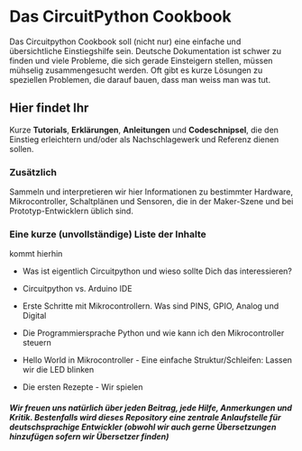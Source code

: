 # 



# Das CircuitPython Cookbook

Das Circuitpython Cookbook soll (nicht nur) eine einfache und übersichtliche Einstiegshilfe sein. Deutsche Dokumentation ist schwer zu finden und viele Probleme, die sich gerade Einsteigern stellen, müssen mühselig zusammengesucht werden. Oft gibt es kurze Lösungen zu speziellen Problemen, die darauf bauen, dass man weiss man was tut. 

## Hier findet Ihr

Kurze **Tutorials**, **Erklärungen**, **Anleitungen** und **Codeschnipsel**, die den Einstieg erleichtern und/oder als Nachschlagewerk und Referenz dienen sollen.



### Zusätzlich

Sammeln und interpretieren wir hier Informationen zu bestimmter Hardware, Mikrocontroller, Schaltplänen und Sensoren, die in der Maker-Szene und bei Prototyp-Entwicklern üblich sind. 



### Eine kurze (unvollständige) Liste der Inhalte

kommt hierhin 

- Was ist eigentlich Circuitpython und wieso sollte Dich das interessieren?

- Circuitpython vs. Arduino IDE

- Erste Schritte mit Mikrocontrollern. Was sind PINS, GPIO, Analog und Digital

- Die Programmiersprache Python und wie kann ich den Mikrocontroller steuern

- Hello World in Mikrocontroller - Eine einfache Struktur/Schleifen: Lassen wir die LED blinken

- Die ersten Rezepte - Wir spielen 



##### Wir freuen uns natürlich über jeden Beitrag, jede Hilfe, Anmerkungen und Kritik. Bestenfalls wird dieses Repository eine zentrale Anlaufstelle für deutschsprachige Entwickler (obwohl wir auch gerne Übersetzungen hinzufügen sofern wir Übersetzer finden)
